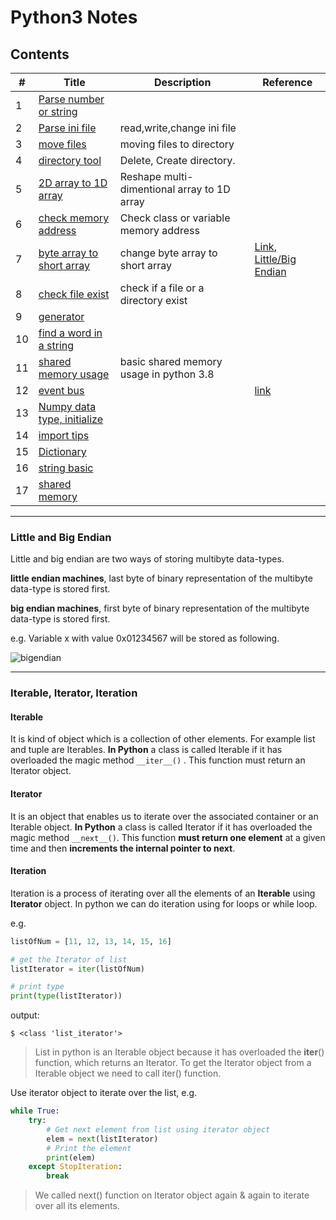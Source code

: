 # Python3 Notes

## Contents

| # | Title | Description | Reference |
|---| ----- | ----------- | --------- |
|1| [Parse number or string](./parse-argument.py)|  | |
|2| [Parse ini file](./parse-ini/ini-demo.py)| read,write,change ini file | |
|3| [move files](./move-files-to-dir.py)| moving files to directory | |
|4| [directory tool](./directory-tools.py)| Delete, Create directory.  | |
|5| [ 2D array to 1D array](./numpy/array-reshape.py)| Reshape multi-dimentional array to 1D array |
|6| [check memory address](https://github.com/miseon119/python-notes/blob/fb6de84a723abc9c3a5a9079134fff7622817452/check-memory-addr.py#L2)| Check class or variable memory address |
|7| [byte array to short array](https://github.com/miseon119/python-notes/blob/4899bbf4d19c5257dbce3eda83625203f86a24dc/check-memory-addr.py#L4)| change byte array to short array |[Link](https://nowonbun.tistory.com/689), [Little/Big Endian](https://github.com/miseon119/python-notes#little-and-big-endian)|
|8| [check file exist](https://github.com/miseon119/python-notes/blob/18f9d620b59bb6504735cb9a7820ce78affc12ad/directory-tools.py#L47) | check if a file or a directory exist  |  |
|9| [generator](generator/generatorNote.py) | | |
|10| [find a word in a string](./basic/string-operate.py) | | |
|11| [shared memory usage](./shared-memory/shared-memory-basic.md) | basic shared memory usage in python 3.8 | |
|12| [event bus](./event-bus/event-bus-basic.md)| | [link](https://www.joeltok.com/blog/2021-3/building-an-event-bus-in-python)|
|13| [Numpy data type, initialize ](./numpy/numpy-basic.md) | | |
|14| [import tips](./basic/import-basic.md) | | |
|15| [Dictionary](./basic/dictionary-usage.md) | | |
|16| [string basic](./basic/string-usage.md) | | |
|17| [shared memory](./shared-memory/shared-memory-basic.md) | | |




---

### Little and Big Endian

Little and big endian are two ways of storing multibyte data-types.

**little endian machines**, last byte of binary representation of the multibyte data-type is stored first.

**big endian machines**, first byte of binary representation of the multibyte data-type is stored first.

e.g. Variable x with value 0x01234567 will be stored as following.

![bigendian](http://4.bp.blogspot.com/_IEmaCFe3y9g/SO3GGEF4UkI/AAAAAAAAAAc/z7waF2Lwg0s/s400/lb.GIF)


---

### Iterable, Iterator, Iteration
 
#### Iterable  
It is kind of object which is a collection of other elements. For example list and tuple are Iterables. **In Python** a class is called Iterable if it has overloaded the magic method `__iter__()` . This function must return an Iterator object.

#### Iterator
It is an object that enables us to iterate over the associated container or an Iterable object. **In Python** a class is called Iterator if it has overloaded the magic method `__next__()`. This function **must return one element** at a given time and then **increments the internal pointer to next**.

#### Iteration
Iteration is a process of iterating over all the elements of an **Iterable** using **Iterator** object. In python we can do iteration using for loops or while loop.

e.g.
```python
listOfNum = [11, 12, 13, 14, 15, 16]

# get the Iterator of list
listIterator = iter(listOfNum)

# print type
print(type(listIterator))
```
output:
```console
$ <class 'list_iterator'>
```

>List in python is an Iterable object because it has overloaded the __iter__() function, which returns an Iterator. To get the Iterator object from a Iterable object we need to call iter() function. 

Use iterator object to iterate over the list, 
e.g.
```python
while True:
    try:
        # Get next element from list using iterator object
        elem = next(listIterator)
        # Print the element
        print(elem)
    except StopIteration:
        break
```

> We called next() function on Iterator object again & again to iterate over all its elements.

